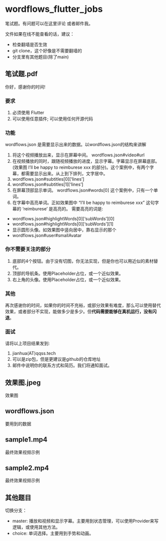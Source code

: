 # wordflows\_flutter\_jobs
笔试题。有问题可以在这里评论 或者邮件我。

文件如果在线不能查看的话，建议：
- 检查翻墙是否生效
- git clone，这个好像是不需要翻墙的
- 分支里有其他题目(除了main)

## 笔试题.pdf
你好，感谢你的时间!
### 要求
1. 必须使用 Flutter
2. 可以使用任意插件; 可以使用任何开源代码

### 功能
wordflows.json 是需要显示出来的数据。以wordflows.json的结构来讲解
1. 将这个视频播放出来，显示在屏幕中间。 wordflows.json#video#url
2. 在视频播放的同时，跟随视频播放的进度，显示字幕。字幕显示在屏幕底部。(效果图 I’ll be happy to reimburese xxx 的部分)。这个案例中，有两个字幕，都需要显示出来。从上到下排列，文字居中。
3. wordflows.json#subtitles[0][‘lines’]
4. wordflows.json#subtitles[1][‘lines’] 
3. 在屏幕顶部显示单词。 wordflows.json#words[0] 这个案例中，只有一个单词。
4. 在字幕中高亮单词。正如效果图中 “I’ll be happy to reimburese xxx” 这句字幕的 ‘reimburese’ 是高亮的。
需要高亮的词是: 
- wordflows.json#highlightWords[0][‘subWords’][0] 
- wordflows.json#highlightWords[0][‘subWords’][1]
- 显示圆形头像。如效果图中竖向居中，靠右显示的那个
- wordflows.json#user#smallAvatar

### 你不需要关注的部分
1. 底部的4个按钮。由于没有切图，你无法实现，但是你也可以用近似的素材替代。 
2. 顶部的导航条。使用Placeholder占位，或一个近似效果。
3. 右上⻆的头像。使用Placeholder占位，或一个近似效果。
### 其他
再次感谢你的时间，如果你的时间不充裕，或部分效果有难度，那么可以使用替代效果，或者部分不实现，能做多少是多少。但**代码需要能够在真机运行，没有闪退**。
### 面试
请将以上项目结果发到:
1. jianhua(AT)qqss.tech
2. 可以是zip包，但是更建议是github的仓库地址
3. 邮件中说明你的联系方式和简历。我们将通知面试。
	  
## 效果图.jpeg
效果图

## wordflows.json
要用到的数据

## sample1.mp4
最终效果视频示例
## sample2.mp4
最终效果视频示例

## 其他题目
切换分支：
- master: 播放和视频和显示字幕。主要用到状态管理，可以使用Provider来写逻辑，或使用其他方法。
- choice: 单词选择。主要用到手势和动画。
